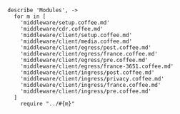     describe 'Modules', ->
      for m in [
        'middleware/setup.coffee.md'
        'middleware/cdr.coffee.md'
        'middleware/client/setup.coffee.md'
        'middleware/client/media.coffee.md'
        'middleware/client/egress/post.coffee.md'
        'middleware/client/egress/france.coffee.md'
        'middleware/client/egress/pre.coffee.md'
        'middleware/client/egress/france-3651.coffee.md'
        'middleware/client/ingress/post.coffee.md'
        'middleware/client/ingress/privacy.coffee.md'
        'middleware/client/ingress/france.coffee.md'
        'middleware/client/ingress/pre.coffee.md'
      ]
        require "../#{m}"
